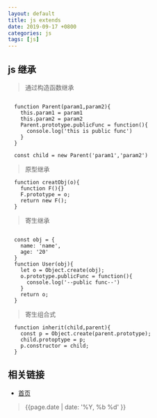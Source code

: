 ```yaml
---
layout: default
title: js extends
date: 2019-09-17 +0800
categories: js
tags: [js]
---
```


## js 继承

> 通过构造函数继承

```

  function Parent(param1,param2){
    this.param1 = param1
    this.param2 = param2
    Parent.prototype.publicFunc = function(){
      console.log('this is public func')
    }
  }

  const child = new Parent('param1','param2')

```

> 原型继承

```
  function creatObj(o){
    function F(){}
    F.prototype = o;
    return new F();
  }

```

> 寄生继承

```

  const obj = {
    name: 'name',
    age: '20'
  }
  function User(obj){
    let o = Object.create(obj);
    o.prototype.publicFunc = function(){
      console.log('--public func--')
    }
    return o;
  }

```

> 寄生组合式

```
  function inherit(child,parent){
    const p = Object.create(parent.prototype);
    child.protoptype = p;
    p.constructor = child;
  }
```

## 相关链接
- [首页](https://zhishan33.github.io/shanBlog/)

> {{page.date | date: '%Y, %b %d' }}
